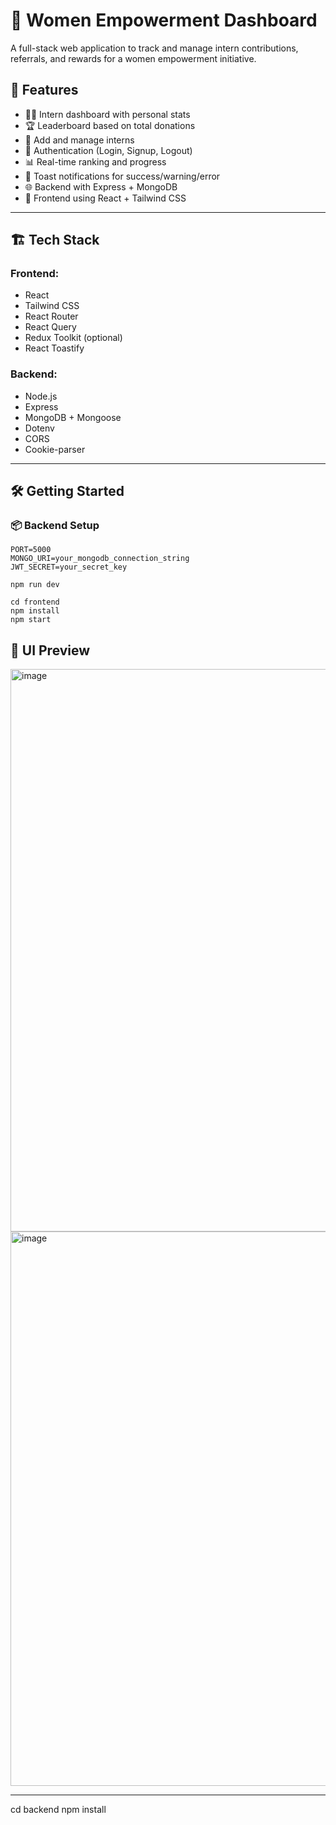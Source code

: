 # 💪 Women Empowerment Dashboard

A full-stack web application to track and manage intern contributions, referrals, and rewards for a women empowerment initiative.

## 🚀 Features

- 🧑‍💻 Intern dashboard with personal stats
- 🏆 Leaderboard based on total donations
- 🧾 Add and manage interns
- 🔐 Authentication (Login, Signup, Logout)
- 📊 Real-time ranking and progress
- 🍞 Toast notifications for success/warning/error
- 🌐 Backend with Express + MongoDB
- 🎨 Frontend using React + Tailwind CSS

---

## 🏗️ Tech Stack

### Frontend:
- React
- Tailwind CSS
- React Router
- React Query
- Redux Toolkit (optional)
- React Toastify

### Backend:
- Node.js
- Express
- MongoDB + Mongoose
- Dotenv
- CORS
- Cookie-parser

---

## 🛠️ Getting Started

### 📦 Backend Setup

```
PORT=5000
MONGO_URI=your_mongodb_connection_string
JWT_SECRET=your_secret_key
```

```
npm run dev
```

```
cd frontend
npm install
npm start
```
## 📸 UI Preview
<img width="1906" height="900" alt="image" src="https://github.com/user-attachments/assets/078a78cf-9646-48c1-ba23-00a347d43794" />
<img width="1893" height="887" alt="image" src="https://github.com/user-attachments/assets/3f566787-e359-46a3-810b-0bf30db6c0c5" />


---



cd backend
npm install
